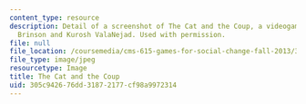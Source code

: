 ```yaml
---
content_type: resource
description: Detail of a screenshot of The Cat and the Coup, a videogame by Peter
  Brinson and Kurosh ValaNejad. Used with permission.
file: null
file_location: /coursemedia/cms-615-games-for-social-change-fall-2013/305c942676dd31872177cf98a9972314_cms-615f13.jpg
file_type: image/jpeg
resourcetype: Image
title: The Cat and the Coup
uid: 305c9426-76dd-3187-2177-cf98a9972314
---
```

